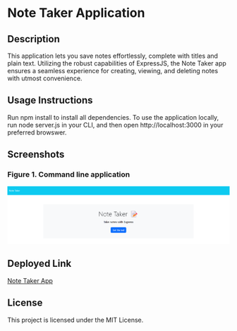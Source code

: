 # Note Taker Application

## Description

This application lets you save notes effortlessly, complete with titles and plain text. Utilizing the robust capabilities of ExpressJS, the Note Taker app ensures a seamless experience for creating, viewing, and deleting notes with utmost convenience.

## Usage Instructions

Run npm install to install all dependencies. To use the application locally, run node server.js in your CLI, and then open http://localhost:3000 in your preferred browswer.

## Screenshots

### Figure 1. Command line application

![APP](https://github.com/andrei-ribeiro-wenceslau/note-taker/blob/main/images/application-screenshot.png)

## Deployed Link

[Note Taker App](https://arw-notetaker-979f37304e0c.herokuapp.com/)

## License

This project is licensed under the MIT License.
